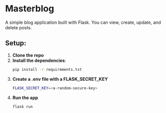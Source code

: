 # Masterblog

A simple blog application built with Flask. You can view, create, update, and delete posts.

## Setup:

1. **Clone the repo**
2. **Install the dependencies**:
   ```bash
   pip install -r requirements.txt

3. **Create a .env file with a FLASK_SECRET_KEY**
   ```bash
   FLASK_SECRET_KEY=<a-random-secure-key>
   
4. **Run the app**
   ```bash
   flask run
